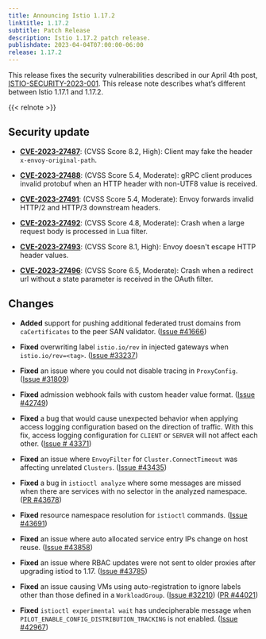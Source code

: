```yaml
---
title: Announcing Istio 1.17.2
linktitle: 1.17.2
subtitle: Patch Release
description: Istio 1.17.2 patch release.
publishdate: 2023-04-04T07:00:00-06:00
release: 1.17.2
---
```


This release fixes the security vulnerabilities described in our April 4th post, [ISTIO-SECURITY-2023-001](/news/security/istio-security-2023-001).
This release note describes what’s different between Istio 1.17.1 and 1.17.2.

{{< relnote >}}

## Security update

- __[CVE-2023-27487](https://github.com/envoyproxy/envoy/security/advisories/GHSA-5375-pq35-hf2g)__: (CVSS Score 8.2, High):
Client may fake the header `x-envoy-original-path`.

- __[CVE-2023-27488](https://github.com/envoyproxy/envoy/security/advisories/GHSA-9g5w-hqr3-w2ph)__: (CVSS Score 5.4, Moderate):
gRPC client produces invalid protobuf when an HTTP header with non-UTF8 value is received.

- __[CVE-2023-27491](https://github.com/envoyproxy/envoy/security/advisories/GHSA-5jmv-cw9p-f9rp)__: (CVSS Score 5.4, Moderate):
Envoy forwards invalid HTTP/2 and HTTP/3 downstream headers.

- __[CVE-2023-27492](https://github.com/envoyproxy/envoy/security/advisories/GHSA-wpc2-2jp6-ppg2)__: (CVSS Score 4.8, Moderate):
Crash when a large request body is processed in Lua filter.

- __[CVE-2023-27493](https://github.com/envoyproxy/envoy/security/advisories/GHSA-w5w5-487h-qv8q)__: (CVSS Score 8.1, High):
Envoy doesn't escape HTTP header values.

- __[CVE-2023-27496](https://github.com/envoyproxy/envoy/security/advisories/GHSA-j79q-2g66-2xv5)__: (CVSS Score 6.5, Moderate):
Crash when a redirect url without a state parameter is received in the OAuth filter.

## Changes

- **Added** support for pushing additional federated trust domains from `caCertificates` to the peer SAN validator.
  ([Issue #41666](https://github.com/istio/istio/issues/41666))

- **Fixed** overwriting label `istio.io/rev` in injected gateways when `istio.io/rev=<tag>`.
  ([Issue #33237](https://github.com/istio/istio/issues/33237))

- **Fixed** an issue where you could not disable tracing in `ProxyConfig`.
  ([Issue #31809](https://github.com/istio/istio/issues/31809))

- **Fixed** admission webhook fails with custom header value format.
  ([Issue #42749](https://github.com/istio/istio/issues/42749))

- **Fixed** a bug that would cause unexpected behavior when applying access logging configuration based on the direction of traffic. With this fix, access logging configuration for `CLIENT` or `SERVER` will not affect each other.
  ([Issue # 43371](https://github.com/istio/istio/issues/43371))

- **Fixed** an issue where `EnvoyFilter` for `Cluster.ConnectTimeout` was affecting unrelated `Clusters`.
  ([Issue #43435](https://github.com/istio/istio/issues/43435))

- **Fixed** a bug in `istioctl analyze` where some messages are missed when there are services with no selector in the analyzed namespace.
  ([PR #43678](https://github.com/istio/istio/pull/43678))

- **Fixed** resource namespace resolution for `istioctl` commands.
  ([Issue #43691](https://github.com/istio/istio/issues/43691))

- **Fixed** an issue where auto allocated service entry IPs change on host reuse.
  ([Issue #43858](https://github.com/istio/istio/issues/43858))

- **Fixed** an issue where RBAC updates were not sent to older proxies after upgrading istiod to 1.17.
  ([Issue #43785](https://github.com/istio/istio/issues/43785))

- **Fixed** an issue causing VMs using auto-registration to ignore labels other than those defined in a `WorkloadGroup`.
  ([Issue #32210](https://github.com/istio/istio/issues/32210))
  ([PR #44021](https://github.com/istio/istio/pull/44021))

- **Fixed** `istioctl experimental wait` has undecipherable message when `PILOT_ENABLE_CONFIG_DISTRIBUTION_TRACKING` is not enabled.
  ([Issue #42967](https://github.com/istio/istio/issues/42967))
